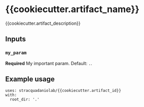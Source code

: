 # {{cookiecutter.artifact_name}}

{{cookiecutter.artifact_description}}

## Inputs

### `my_param`

**Required** My important param. Default: `.`.

## Example usage

``` 
uses: stracquadaniolab/{{cookiecutter.artifact_id}}
with:
  root_dir: '.'
```